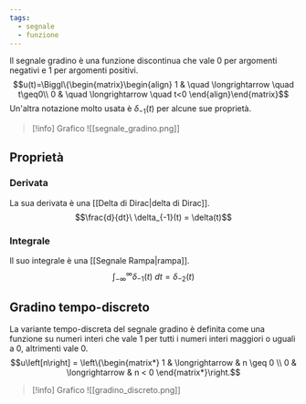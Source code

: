 ```yaml
---
tags:
  - segnale
  - funzione
---
```

Il segnale gradino è una funzione discontinua che vale $0$ per argomenti negativi e $1$ per argomenti positivi.
$$u(t)=\Biggl\{\begin{matrix}\begin{align}
1 & \quad \longrightarrow \quad t\geq0\\
0 & \quad \longrightarrow \quad t<0
\end{align}\end{matrix}$$
Un'altra notazione molto usata è $\delta_{-1}(t)$ per alcune sue proprietà.

>[!info] Grafico
>![[segnale_gradino.png]]
## Proprietà
### Derivata

 La sua derivata è una [[Delta di Dirac|delta di Dirac]].
$$\frac{d}{dt}\ \delta_{-1}(t) = \delta(t)$$
### Integrale

 Il suo integrale è una [[Segnale Rampa|rampa]].
$$\int_{-\infty}^{\infty}\delta_{-1}(t)\ dt = \delta_{-2}(t)$$
## Gradino tempo-discreto

La variante tempo-discreta del segnale gradino è definita come una funzione su numeri interi che vale $1$ per tutti i numeri interi maggiori o uguali a $0$, altrimenti vale $0$.
$$u\left[n\right] = \left\{\begin{matrix*}
1 & \longrightarrow & n \geq 0 \\
0 & \longrightarrow & n < 0
\end{matrix*}\right.$$
>[!info] Grafico
>![[gradino_discreto.png]]
